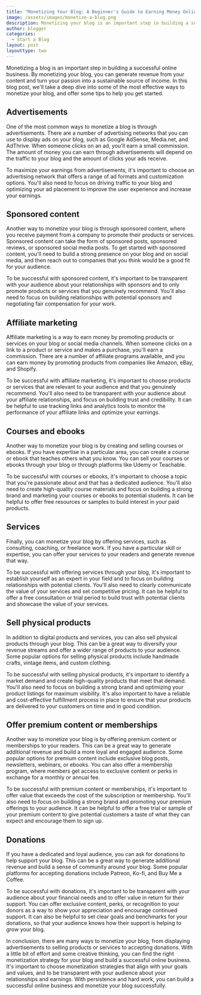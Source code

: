 ```yaml
---
title: "Monetizing Your Blog: A Beginner's Guide to Earning Money Online"
image: /assets/images/monetize-a-blog.png
description: Monetizing your blog is an important step in building a successful online business. By monetizing your blog, you can generate revenue from your content and turn your passion into a sustainable source of income. In this blog post, we'll take a look at some of the ways you can monetize your blog, and offer some tips to help beginners get started.
author: blogger
categories:
  - Start a Blog
layout: post
layouttype: two
---
```


Monetizing a blog is an important step in building a successful online business. By monetizing your blog, you can generate revenue from your content and turn your passion into a sustainable source of income. In this blog post, we'll take a deep dive into some of the most effective ways to monetize your blog, and offer some tips to help you get started.

## Advertisements

One of the most common ways to monetize a blog is through advertisements. There are a number of advertising networks that you can use to display ads on your blog, such as Google AdSense, Media.net, and AdThrive. When someone clicks on an ad, you'll earn a small commission. The amount of money you can earn through advertisements will depend on the traffic to your blog and the amount of clicks your ads receive.

To maximize your earnings from advertisements, it's important to choose an advertising network that offers a range of ad formats and customization options. You'll also need to focus on driving traffic to your blog and optimizing your ad placement to improve the user experience and increase your earnings.

## Sponsored content

Another way to monetize your blog is through sponsored content, where you receive payment from a company to promote their products or services. Sponsored content can take the form of sponsored posts, sponsored reviews, or sponsored social media posts. To get started with sponsored content, you'll need to build a strong presence on your blog and on social media, and then reach out to companies that you think would be a good fit for your audience.

To be successful with sponsored content, it's important to be transparent with your audience about your relationships with sponsors and to only promote products or services that you genuinely recommend. You'll also need to focus on building relationships with potential sponsors and negotiating fair compensation for your work.

## Affiliate marketing

Affiliate marketing is a way to earn money by promoting products or services on your blog or social media channels. When someone clicks on a link to a product or service and makes a purchase, you'll earn a commission. There are a number of affiliate programs available, and you can earn money by promoting products from companies like Amazon, eBay, and Shopify.

To be successful with affiliate marketing, it's important to choose products or services that are relevant to your audience and that you genuinely recommend. You'll also need to be transparent with your audience about your affiliate relationships, and focus on building trust and credibility. It can be helpful to use tracking links and analytics tools to monitor the performance of your affiliate links and optimize your earnings.

## Courses and ebooks

Another way to monetize your blog is by creating and selling courses or ebooks. If you have expertise in a particular area, you can create a course or ebook that teaches others what you know. You can sell your courses or ebooks through your blog or through platforms like Udemy or Teachable.

To be successful with courses or ebooks, it's important to choose a topic that you're passionate about and that has a dedicated audience. You'll also need to create high-quality course materials and focus on building a strong brand and marketing your courses or ebooks to potential students. It can be helpful to offer free resources or samples to build interest in your paid products.

## Services

Finally, you can monetize your blog by offering services, such as consulting, coaching, or freelance work. If you have a particular skill or expertise, you can offer your services to your readers and generate revenue that way.

To be successful with offering services through your blog, it's important to establish yourself as an expert in your field and to focus on building relationships with potential clients. You'll also need to clearly communicate the value of your services and set competitive pricing. It can be helpful to offer a free consultation or trial period to build trust with potential clients and showcase the value of your services.

## Sell physical products

In addition to digital products and services, you can also sell physical products through your blog. This can be a great way to diversify your revenue streams and offer a wider range of products to your audience. Some popular options for selling physical products include handmade crafts, vintage items, and custom clothing.

To be successful with selling physical products, it's important to identify a market demand and create high-quality products that meet that demand. You'll also need to focus on building a strong brand and optimizing your product listings for maximum visibility. It's also important to have a reliable and cost-effective fulfillment process in place to ensure that your products are delivered to your customers on time and in good condition.

## Offer premium content or memberships

Another way to monetize your blog is by offering premium content or memberships to your readers. This can be a great way to generate additional revenue and build a more loyal and engaged audience. Some popular options for premium content include exclusive blog posts, newsletters, webinars, or ebooks. You can also offer a membership program, where members get access to exclusive content or perks in exchange for a monthly or annual fee.

To be successful with premium content or memberships, it's important to offer value that exceeds the cost of the subscription or membership. You'll also need to focus on building a strong brand and promoting your premium offerings to your audience. It can be helpful to offer a free trial or sample of your premium content to give potential customers a taste of what they can expect and encourage them to sign up.

## Donations

If you have a dedicated and loyal audience, you can ask for donations to help support your blog. This can be a great way to generate additional revenue and build a sense of community around your blog. Some popular platforms for accepting donations include Patreon, Ko-fi, and Buy Me a Coffee.

To be successful with donations, it's important to be transparent with your audience about your financial needs and to offer value in return for their support. You can offer exclusive content, perks, or recognition to your donors as a way to show your appreciation and encourage continued support. It can also be helpful to set clear goals and benchmarks for your donations, so that your audience knows how their support is helping to grow your blog.

In conclusion, there are many ways to monetize your blog, from displaying advertisements to selling products or services to accepting donations. With a little bit of effort and some creative thinking, you can find the right monetization strategy for your blog and build a successful online business. It's important to choose monetization strategies that align with your goals and values, and to be transparent with your audience about your relationships and earnings. With persistence and hard work, you can build a successful online business and monetize your blog successfully.
